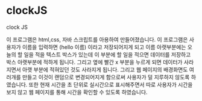 # clockJS
clock JS

이 프로그램은 html,css, 자바 스크립트를 아용하여 만들어졌습니다. 이 프로그램은 사용자가 이름을 입력하면 (hello 이름) 이라고 저장되어지게 되고 이름 아랫부분에는 오늘의 할 일을 적을 텍스트 박스가 있는데 이 부분에 할 일을 적으면 데이터를 저장하고 박스 아랫부분에 적하게 됩니다. 그리고 옆에 빨간 x 부분을 누르게 되면 데이터가 사라지면서 아랫 부분에 적혀있던 것도 사라지게 됩니다. 그리고 웹 페이지의 배경화면도 여러개를 만들고 이것이 랜덤으로 변경되어지게 함으로써 사용자가 덜 지루하지 않도록 하였습니다. 또한 현재 시간을 초 단위로 실시간으로 표시해주면서 따로 사용자가 시간을 보지 않고 웹 페이지를 통해 시간을 확인할 수 있도록 하였습니다.